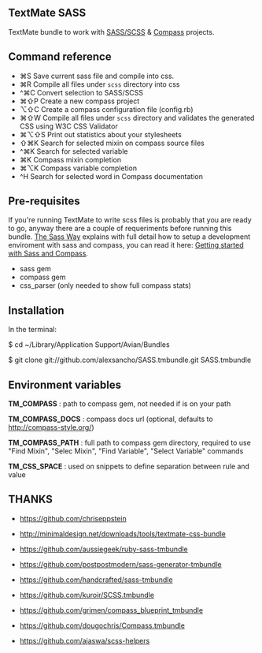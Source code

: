 TextMate SASS
-------------

TextMate bundle to work with [SASS/SCSS][1] & [Compass][2] projects.

Command reference
-----------------

- ⌘S Save current sass file and compile into css.
- ⌘R Compile all files under `scss` directory into css
- ^⌘C Convert selection to SASS/SCSS
- ⌘⇧P Create a new compass project
- ⌥⇧C Create a compass configuration file (config.rb)
- ⌘⇧W Compile all files under `scss` directory and validates the generated CSS using W3C CSS Validator
- ⌘⌥⇧S Print out statistics about your stylesheets
- ⇧⌘K Search for selected mixin on compass source files
- ^⌘K Search for selected variable
- ⌘K Compass mixin completion
- ⌘⌥K Compass variable completion
- ^H Search for selected word in Compass documentation

Pre-requisites
--------------

If you're running TextMate to write scss files is probably that you are ready to go, anyway there are a couple of requeriments before running this bundle. [The Sass Way][3] explains with full detail how to setup a development enviroment with sass and compass, you can read it here: [Getting started with Sass and Compass][4].

- sass gem
- compass gem
- css_parser (only needed to show full compass stats)

Installation
------------

In the terminal:

$ cd ~/Library/Application Support/Avian/Bundles  

$ git clone git://github.com/alexsancho/SASS.tmbundle.git SASS.tmbundle

Environment variables
---------------------

**TM_COMPASS**		: path to compass gem, not needed if is on your path  

**TM_COMPASS_DOCS** : compass docs url (optional, defaults to http://compass-style.org/)  

**TM_COMPASS_PATH** : full path to compass gem directory, required to use "Find Mixin", "Selec Mixin", "Find Variable", "Select Variable" commands  

**TM_CSS_SPACE**    : used on snippets to define separation between rule and value

THANKS
------

- https://github.com/chriseppstein

- http://minimaldesign.net/downloads/tools/textmate-css-bundle
- https://github.com/aussiegeek/ruby-sass-tmbundle
- https://github.com/postpostmodern/sass-generator-tmbundle
- https://github.com/handcrafted/sass-tmbundle
- https://github.com/kuroir/SCSS.tmbundle
- https://github.com/grimen/compass_blueprint_tmbundle
- https://github.com/dougochris/Compass.tmbundle
- https://github.com/ajaswa/scss-helpers

[1]: http://sass-lang.com/
[2]: http://compass-style.org/
[3]: http://thesassway.com/
[4]: http://thesassway.com/beginner/getting-started-with-sass-and-compass